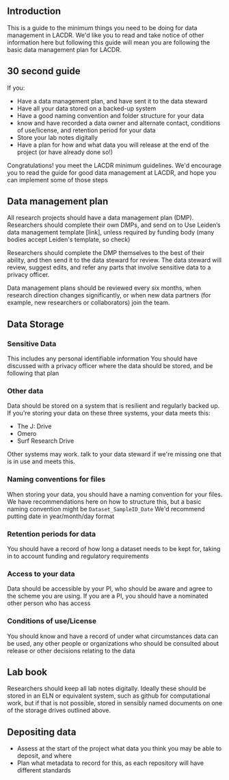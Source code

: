 ## Introduction
This is a guide to the minimum things you need to be doing for data management in LACDR. We'd like you to read and take notice of other information here
but following this guide will mean you are following the basic data management plan for LACDR.

## 30 second guide
If you:
- Have a data management plan, and have sent it to the data steward
- Have all your data stored on a backed-up system
- Have a good naming convention and folder structure for your data
- know and have recorded a data owner and alternate contact, conditions of use/license, and retention period for your data
- Store your lab notes digitally
- Have a plan for how and what data you will release at the end of the project (or have already done so!)

Congratulations! you meet the LACDR minimum guidelines. We'd encourage you to read the guide for good data management at LACDR, and hope you can implement some of those steps

## Data management plan
All research projects should have a data management plan (DMP). Researchers should complete their own DMPs, and send on to 
Use Leiden’s data management template [link], unless required by funding body (many bodies accept Leiden's template, so check)

Researchers should complete the DMP themselves to the best of their ability, and then send it to the data steward for review. 
The data steward will review, suggest edits, and refer any parts that involve sensitive data to a privacy officer.

Data management plans should be reviewed every six months, when research direction changes significantly, or when new data partners (for example, new researchers or collaborators) join the team.

## Data Storage

### Sensitive Data
This includes any personal identifiable information
You should have discussed with a privacy officer where the data should be stored, and be following that plan


### Other data 
Data should be stored on a system that is resilient and regularly backed up. If you're storing your data on these three systems, your data meets this:
 - The J: Drive
 - Omero
 - Surf Research Drive


 Other systems may work. talk to your data steward if we're missing one that is in use and meets this.
 
 
### Naming conventions for files
When storing your data, you should have a naming convention for your files. We have recommendations here on how to structure this, but a basic naming convention might be
```Dataset_SampleID_Date```
We'd recommend putting date in year/month/day format


### Retention periods for data
You should have a record of how long a dataset needs to be kept for, taking in to account funding and regulatory requirements

### Access to your data
Data should be accessible by your PI, who should be aware and agree to the scheme you are using. If you are a PI, you should have a nominated other person who has access

### Conditions of use/License
You should know and have a record of under what circumstances data can be used, any other people or organizations who should be consulted about release or other decisions relating to the data

## Lab book
Researchers should keep all lab notes digitally. Ideally these should be stored in an ELN or equivalent system, such as github for computational work, but if that is not possible, stored in sensibly named documents on one of the storage drives outlined above.


## Depositing data
- Assess at the start of the project what data you think you may be able to deposit, and where
- Plan what metadata to record for this, as each repository will have different standards
